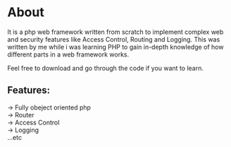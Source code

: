 # About

It is a php web framework written from scratch to implement complex web and security features like Access Control, Routing and Logging. This was written by me while i was learning PHP to gain in-depth knowledge of how different parts in a web framework works.

Feel free to download and go through the code if you want to learn.

## Features:

-> Fully obeject oriented php   
-> Router  
-> Access Control  
-> Logging  
...etc
